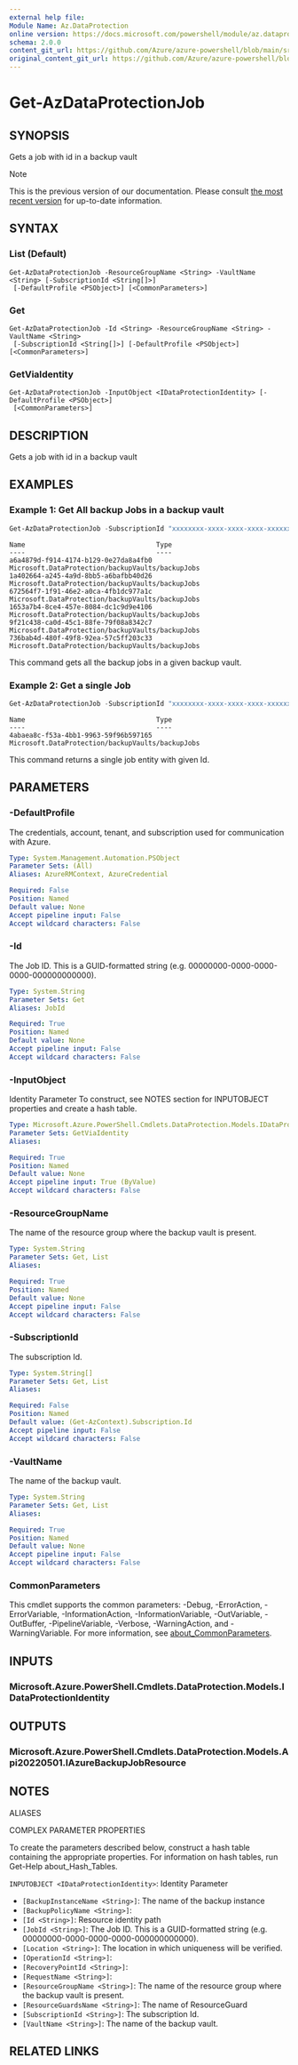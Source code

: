 ```yaml
---
external help file: 
Module Name: Az.DataProtection
online version: https://docs.microsoft.com/powershell/module/az.dataprotection/get-azdataprotectionjob
schema: 2.0.0
content_git_url: https://github.com/Azure/azure-powershell/blob/main/src/DataProtection/help/Get-AzDataProtectionJob.md
original_content_git_url: https://github.com/Azure/azure-powershell/blob/main/src/DataProtection/help/Get-AzDataProtectionJob.md
---
```


# Get-AzDataProtectionJob

## SYNOPSIS
Gets a job with id in a backup vault

> [!NOTE]
>This is the previous version of our documentation. Please consult [the most recent version](/powershell/module/az.dataprotection/get-azdataprotectionjob) for up-to-date information.

## SYNTAX

### List (Default)
```
Get-AzDataProtectionJob -ResourceGroupName <String> -VaultName <String> [-SubscriptionId <String[]>]
 [-DefaultProfile <PSObject>] [<CommonParameters>]
```

### Get
```
Get-AzDataProtectionJob -Id <String> -ResourceGroupName <String> -VaultName <String>
 [-SubscriptionId <String[]>] [-DefaultProfile <PSObject>] [<CommonParameters>]
```

### GetViaIdentity
```
Get-AzDataProtectionJob -InputObject <IDataProtectionIdentity> [-DefaultProfile <PSObject>]
 [<CommonParameters>]
```

## DESCRIPTION
Gets a job with id in a backup vault

## EXAMPLES

### Example 1: Get All backup Jobs in a backup vault
```powershell
Get-AzDataProtectionJob -SubscriptionId "xxxxxxxx-xxxx-xxxx-xxxx-xxxxxxxxxxxx" -ResourceGroupName sarath-rg -VaultName sarath-vault
```

```output
Name                                 Type
----                                 ----
a6a4879d-f914-4174-b129-0e27da8a4fb0 Microsoft.DataProtection/backupVaults/backupJobs
1a402664-a245-4a9d-8bb5-a6bafbb40d26 Microsoft.DataProtection/backupVaults/backupJobs
672564f7-1f91-46e2-a0ca-4fb1dc977a1c Microsoft.DataProtection/backupVaults/backupJobs
1653a7b4-8ce4-457e-8084-dc1c9d9e4106 Microsoft.DataProtection/backupVaults/backupJobs
9f21c438-ca0d-45c1-88fe-79f08a8342c7 Microsoft.DataProtection/backupVaults/backupJobs
736bab4d-480f-49f8-92ea-57c5ff203c33 Microsoft.DataProtection/backupVaults/backupJobs
```

This command gets all the backup jobs in a given backup vault.

### Example 2: Get a single Job 
```powershell
Get-AzDataProtectionJob -SubscriptionId "xxxxxxxx-xxxx-xxxx-xxxx-xxxxxxxxxxxx" -ResourceGroupName sarath-rg -VaultName sarath-vault -Id 4abaea8c-f53a-4bb1-9963-59f96b597165
```

```output
Name                                 Type
----                                 ----
4abaea8c-f53a-4bb1-9963-59f96b597165 Microsoft.DataProtection/backupVaults/backupJobs
```

This command returns a single job entity with given Id.

## PARAMETERS

### -DefaultProfile
The credentials, account, tenant, and subscription used for communication with Azure.

```yaml
Type: System.Management.Automation.PSObject
Parameter Sets: (All)
Aliases: AzureRMContext, AzureCredential

Required: False
Position: Named
Default value: None
Accept pipeline input: False
Accept wildcard characters: False
```

### -Id
The Job ID.
This is a GUID-formatted string (e.g.
00000000-0000-0000-0000-000000000000).

```yaml
Type: System.String
Parameter Sets: Get
Aliases: JobId

Required: True
Position: Named
Default value: None
Accept pipeline input: False
Accept wildcard characters: False
```

### -InputObject
Identity Parameter
To construct, see NOTES section for INPUTOBJECT properties and create a hash table.

```yaml
Type: Microsoft.Azure.PowerShell.Cmdlets.DataProtection.Models.IDataProtectionIdentity
Parameter Sets: GetViaIdentity
Aliases:

Required: True
Position: Named
Default value: None
Accept pipeline input: True (ByValue)
Accept wildcard characters: False
```

### -ResourceGroupName
The name of the resource group where the backup vault is present.

```yaml
Type: System.String
Parameter Sets: Get, List
Aliases:

Required: True
Position: Named
Default value: None
Accept pipeline input: False
Accept wildcard characters: False
```

### -SubscriptionId
The subscription Id.

```yaml
Type: System.String[]
Parameter Sets: Get, List
Aliases:

Required: False
Position: Named
Default value: (Get-AzContext).Subscription.Id
Accept pipeline input: False
Accept wildcard characters: False
```

### -VaultName
The name of the backup vault.

```yaml
Type: System.String
Parameter Sets: Get, List
Aliases:

Required: True
Position: Named
Default value: None
Accept pipeline input: False
Accept wildcard characters: False
```

### CommonParameters
This cmdlet supports the common parameters: -Debug, -ErrorAction, -ErrorVariable, -InformationAction, -InformationVariable, -OutVariable, -OutBuffer, -PipelineVariable, -Verbose, -WarningAction, and -WarningVariable. For more information, see [about_CommonParameters](http://go.microsoft.com/fwlink/?LinkID=113216).

## INPUTS

### Microsoft.Azure.PowerShell.Cmdlets.DataProtection.Models.IDataProtectionIdentity

## OUTPUTS

### Microsoft.Azure.PowerShell.Cmdlets.DataProtection.Models.Api20220501.IAzureBackupJobResource

## NOTES

ALIASES

COMPLEX PARAMETER PROPERTIES

To create the parameters described below, construct a hash table containing the appropriate properties. For information on hash tables, run Get-Help about_Hash_Tables.


`INPUTOBJECT <IDataProtectionIdentity>`: Identity Parameter
  - `[BackupInstanceName <String>]`: The name of the backup instance
  - `[BackupPolicyName <String>]`: 
  - `[Id <String>]`: Resource identity path
  - `[JobId <String>]`: The Job ID. This is a GUID-formatted string (e.g. 00000000-0000-0000-0000-000000000000).
  - `[Location <String>]`: The location in which uniqueness will be verified.
  - `[OperationId <String>]`: 
  - `[RecoveryPointId <String>]`: 
  - `[RequestName <String>]`: 
  - `[ResourceGroupName <String>]`: The name of the resource group where the backup vault is present.
  - `[ResourceGuardsName <String>]`: The name of ResourceGuard
  - `[SubscriptionId <String>]`: The subscription Id.
  - `[VaultName <String>]`: The name of the backup vault.

## RELATED LINKS

